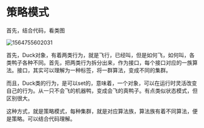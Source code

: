 # 策略模式

首先，结合代码，看类图

![1564755602031](C:\Users\Leo\AppData\Roaming\Typora\typora-user-images\1564755602031.png)



首先，Duck对象，有着两类行为，就是飞行，已经叫，但是如何飞，如何叫，各类鸭子各种不同。首先，把两类行为拆分出来，作为接口，每个接口对应的一族算法。接口，其实可以理解为一种标签，将一群算法，变成不同的集群。

而且，Duck类的行为，是可以set的，意味着，一个对象，可以在运行时灵活改变自己的行为。从一只不会飞的机器鸭，变成会飞的真鸭子。有点类似状态模式，但区别很大。

这种方式，就是策略模式，每种集群，就是对应算法族，算法族有着不同算法，便是策略。可以结合代码理解。